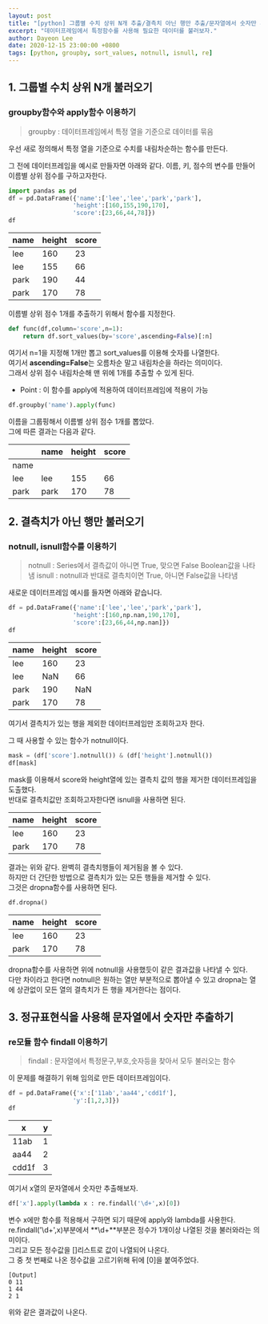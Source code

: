```yaml
---
layout: post
title: "[python] 그룹별 수치 상위 N개 추출/결측치 아닌 행만 추출/문자열에서 숫자만 추출"
excerpt: "데이터프레임에서 특정함수를 사용해 필요한 데이터를 불러보자."
author: Dayeon Lee
date: 2020-12-15 23:00:00 +0800
tags: [python, groupby, sort_values, notnull, isnull, re]
---
```


## 1. 그룹별 수치 상위 N개 불러오기
### groupby함수와 apply함수 이용하기 

> groupby : 데이터프레임에서 특정 열을 기준으로 데이터를 묶음

우선 새로 정의해서 특정 열을 기준으로 수치를 내림차순하는 함수를 만든다.   

그 전에 데이터프레임을 예시로 만들자면 아래와 같다. 
이름, 키, 점수의 변수를 만들어 이름별 상위 점수를 구하고자한다.   

```python 
import pandas as pd
df = pd.DataFrame({'name':['lee','lee','park','park'],
                  'height':[160,155,190,170],
                  'score':[23,66,44,78]})
df
```

|name|height|score|
|--|--|--|
|lee|160|23|
|lee|155|66|
|park|190|44|
|park|170|78|


이름별 상위 점수 1개를 추출하기 위해서 함수를 지정한다.  

```python
def func(df,column='score',n=1):
    return df.sort_values(by='score',ascending=False)[:n]
 ```
 
 여기서 n=1을 지정해 1개만 뽑고 sort_values를 이용해 숫자를 나열한다.    
 여기서 **ascending=False**는 오름차순 말고 내림차순을 하라는 의미이다.   
 그래서 상위 점수 내림차순해 맨 위에 1개를 추출할 수 있게 된다.   

* Point : 이 함수를 apply에 적용하여 데이터프레임에 적용이 가능

```python
df.groupby('name').apply(func)
```

이름을 그룹핑해서 이름별 상위 점수 1개를 뽑았다.    
그에 따른 결과는 다음과 같다.   

|  |name|height|score|
|--|--|--|--|
|name|  |  |  |				
|lee|lee|155|66|
|park|park|170|78|


## 2. 결측치가 아닌 행만 불러오기
### notnull, isnull함수를 이용하기  

> notnull : Series에서 결측값이 아니면 True, 맞으면 False Boolean값을 나타냄
> isnull : notnull과 반대로 결측치이면 True, 아니면 False값을 나타냄  


새로운 데이터프레임 예시를 들자면 아래와 같습니다. 
```python
df = pd.DataFrame({'name':['lee','lee','park','park'],
                  'height':[160,np.nan,190,170],
                  'score':[23,66,44,np.nan]})
df
```

|name|height|score|
|--|--|--|
|lee|160|23|
|lee|NaN|66|
|park|190|NaN|
|park|170|78|

여기서 결측치가 있는 행을 제외한 데이터프레임만 조회하고자 한다.  

그 때 사용할 수 있는 함수가 notnull이다.   

```python
mask = (df['score'].notnull()) & (df['height'].notnull())
df[mask]
```

mask를 이용해서 score와 height열에 있는 결측치 값의 행을 제거한 데이터프레임을 도출했다.  
반대로 결측치값만 조회하고자한다면 isnull을 사용하면 된다.   

|name|height|score|
|--|--|--|
|lee|160|23|
|park|170|78|

결과는 위와 같다. 완벽히 결측치행들이 제거됨을 볼 수 있다.  
하지만 더 간단한 방법으로 결측치가 있는 모든 행들을 제거할 수 있다.   
그것은 dropna함수를 사용하면 된다.  

```python
df.dropna()
```

|name|height|score|
|--|--|--|
|lee|160|23|
|park|170|78|

dropna함수를 사용하면 위에 notnull을 사용했듯이 같은 결과값을 나타낼 수 있다.  
다만 차이라고 한다면 notnull은 원하는 열만 부분적으로 뽑아낼 수 있고 dropna는 열에 상관없이 모든 열의 결측치가 든 행을 제거한다는 점이다.   


## 3. 정규표현식을 사용해 문자열에서 숫자만 추출하기
### re모듈 함수 findall 이용하기

> findall : 문자열에서 특정문구,부호,숫자등을 찾아서 모두 불러오는 함수

이 문제를 해결하기 위해 임의로 만든 데이터프레임이다.  

```python
df = pd.DataFrame({'x':['11ab','aa44','cdd1f'],
                  'y':[1,2,3]})
df
```

|x|y|
|--|--|
|11ab|1|
|aa44|2|
|cdd1f|3|

여기서 x열의 문자열에서 숫자만 추출해보자.   

```python
df['x'].apply(lambda x : re.findall('\d+',x)[0])
```

변수 x에만 함수를 적용해서 구하면 되기 때문에 apply와 lambda를 사용한다.   
re.findall('\d+',x)부분에서 **\d+**부분은 정수가 1개이상 나열된 것을 불러와라는 의미이다.  
그리고 모든 정수값을 []리스트로 값이 나열되어 나온다.  
그 중 첫 번째로 나온 정수값을 고르기위해 뒤에 [0]을 붙여주었다.    

```
[Output]
0 11
1 44
2 1 
```

위와 같은 결과값이 나온다.   
